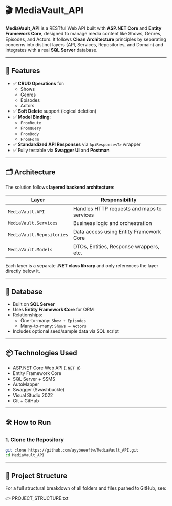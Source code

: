 # 🎬 MediaVault_API

**MediaVault_API** is a RESTful Web API built with **ASP.NET Core** and **Entity Framework Core**, designed to manage media content like Shows, Genres, Episodes, and Actors. It follows **Clean Architecture** principles by separating concerns into distinct layers (API, Services, Repositories, and Domain) and integrates with a real **SQL Server** database.

---

## 🚀 Features

- ✅ **CRUD Operations** for:
  - Shows
  - Genres
  - Episodes
  - Actors
- ✅ **Soft Delete** support (logical deletion)
- ✅ **Model Binding**:
  - `FromRoute`
  - `FromQuery`
  - `FromBody`
  - `FromForm`
- ✅ **Standardized API Responses** via `ApiResponse<T>` wrapper
- ✅ Fully testable via **Swagger UI** and **Postman**

---

## 🗂️ Architecture

The solution follows **layered backend architecture**:

| Layer             | Responsibility                                 |
|------------------|-------------------------------------------------|
| `MediaVault.API` | Handles HTTP requests and maps to services      |
| `MediaVault.Services` | Business logic and orchestration               |
| `MediaVault.Repositories` | Data access using Entity Framework Core      |
| `MediaVault.Models` | DTOs, Entities, Response wrappers, etc.       |

Each layer is a separate **.NET class library** and only references the layer directly below it.

---

## 💾 Database

- Built on **SQL Server**
- Uses **Entity Framework Core** for ORM
- Relationships:
  - One-to-many: `Show ➝ Episodes`
  - Many-to-many: `Shows ↔ Actors`
- Includes optional seed/sample data via SQL script

---

## 📦 Technologies Used

- ASP.NET Core Web API (`.NET 8`)
- Entity Framework Core
- SQL Server + SSMS
- AutoMapper
- Swagger (Swashbuckle)
- Visual Studio 2022
- Git + GitHub

---

## 🛠️ How to Run

### 1. **Clone the Repository**
```bash
git clone https://github.com/ayybeeeftw/MediaVault_API.git
cd MediaVault_API
```
---

## 📂 Project Structure
For a full structural breakdown of all folders and files pushed to GitHub, see:

👉 PROJECT_STRUCTURE.txt
